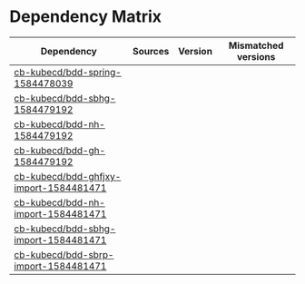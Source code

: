 # Dependency Matrix

Dependency | Sources | Version | Mismatched versions
---------- | ------- | ------- | -------------------
[cb-kubecd/bdd-spring-1584478039](https://github.com/cb-kubecd/bdd-spring-1584478039.git) |  | []() | 
[cb-kubecd/bdd-sbhg-1584479192](https://github.com/cb-kubecd/bdd-sbhg-1584479192.git) |  | []() | 
[cb-kubecd/bdd-nh-1584479192](https://github.com/cb-kubecd/bdd-nh-1584479192.git) |  | []() | 
[cb-kubecd/bdd-gh-1584479192](https://github.com/cb-kubecd/bdd-gh-1584479192.git) |  | []() | 
[cb-kubecd/bdd-ghfjxy-import-1584481471](https://github.com/cb-kubecd/bdd-ghfjxy-import-1584481471.git) |  | []() | 
[cb-kubecd/bdd-nh-import-1584481471](https://github.com/cb-kubecd/bdd-nh-import-1584481471.git) |  | []() | 
[cb-kubecd/bdd-sbhg-import-1584481471](https://github.com/cb-kubecd/bdd-sbhg-import-1584481471.git) |  | []() | 
[cb-kubecd/bdd-sbrp-import-1584481471](https://github.com/cb-kubecd/bdd-sbrp-import-1584481471.git) |  | []() | 
